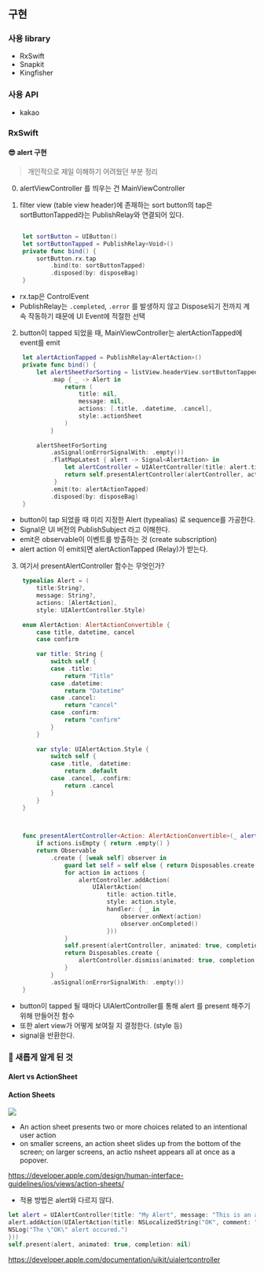 #  

## 구현

### 사용 library
- RxSwift
- Snapkit
- Kingfisher

### 사용 API
- kakao 

### RxSwift 

#### 😎 alert 구현
> 개인적으로 제일 이해하기 어려웠던 부분 정리

0. alertViewController 를 띄우는 건 MainViewController

1. filter view (table view header)에 존재하는 sort button의 tap은
sortButtonTapped라는 PublishRelay와 연결되어 있다.

```swift

    let sortButton = UIButton()
    let sortButtonTapped = PublishRelay<Void>()
    private func bind() {
        sortButton.rx.tap
            .bind(to: sortButtonTapped)
            .disposed(by: disposeBag)
    }

``` 
- rx.tap은 ControlEvent<Void>
- PublishRelay는 `.completed`, `.error` 를 발생하지 않고 Dispose되기 전까지 계속 작동하기 때문에 UI Event에 적절한 선택

2. button이 tapped 되었을 때, MainViewController는 alertActionTapped에 event를 emit

```swift
    let alertActionTapped = PublishRelay<AlertAction>()
    private func bind() {
        let alertSheetForSorting = listView.headerView.sortButtonTapped  // button이 tapped 되었을 때,
            .map { _ -> Alert in
                return (
                    title: nil,
                    message: nil,
                    actions: [.title, .datetime, .cancel],
                    style:.actionSheet
                )
            }
        
        alertSheetForSorting
            .asSignal(onErrorSignalWith: .empty())
            .flatMapLatest { alert -> Signal<AlertAction> in
                let alertController = UIAlertController(title: alert.title, message: alert.message, preferredStyle: alert.style)
                return self.presentAlertController(alertController, actions: alert.actions)
             }
            .emit(to: alertActionTapped)
            .disposed(by: disposeBag)
    }

```

- button이 tap 되었을 때 미리 지정한 Alert (typealias) 로 sequence를 가공한다.
- Signal은 UI 버전의 PublishSubject 라고 이해한다.
- emit은 observable이 이벤트를 방출하는 것 (create subscription)
- alert action 이 emit되면 alertActionTapped (Relay)가 받는다.

3. 여기서 presentAlertController 함수는 무엇인가? 

```swift
    typealias Alert = (
        title:String?,
        message: String?,
        actions: [AlertAction],
        style: UIAlertController.Style)
        
    enum AlertAction: AlertActionConvertible {
        case title, datetime, cancel
        case confirm
        
        var title: String {
            switch self {
            case .title:
                return "Title"
            case .datetime:
                return "Datetime"
            case .cancel:
                return "cancel"
            case .confirm:
                return "confirm"
            }
        }
        
        var style: UIAlertAction.Style {
            switch self {
            case .title, .datetime:
                return .default
            case .cancel, .confirm:
                return .cancel
            }
        }
    }
    
```

```swift

    func presentAlertController<Action: AlertActionConvertible>(_ alertController: UIAlertController, actions: [Action]) -> Signal<Action> {
        if actions.isEmpty { return .empty() }
        return Observable
            .create { [weak self] observer in
                guard let self = self else { return Disposables.create() }
                for action in actions {
                    alertController.addAction(
                        UIAlertAction(
                            title: action.title,
                            style: action.style,
                            handler: { _ in
                                observer.onNext(action)
                                observer.onCompleted()
                            }))
                }
                self.present(alertController, animated: true, completion: nil)
                return Disposables.create {
                    alertController.dismiss(animated: true, completion: nil)
                }
            }
            .asSignal(onErrorSignalWith: .empty())
    }
```

- button이 tapped 될 때마다 UIAlertController를 통해 alert 를 present 해주기 위해 만들어진 함수
- 또한 alert view가 어떻게 보여질 지 결정한다. (style 등)
- signal을 반환한다.


### 🌟 새롭게 알게 된 것

#### Alert vs ActionSheet

#### Action Sheets
<img src="https://developer.apple.com/design/human-interface-guidelines/ios/images/action-sheets_2x.png">

- An action sheet presents two or more choices related to an intentional user action
- on smaller screens, an action sheet slides up from the bottom of the screen; on larger screens, an actio nsheet appears all at once as a popover.

<https://developer.apple.com/design/human-interface-guidelines/ios/views/action-sheets/>

- 적용 방법은 alert와 다르지 않다.

```swift
let alert = UIAlertController(title: "My Alert", message: "This is an alert.", preferredStyle: .alert) 
alert.addAction(UIAlertAction(title: NSLocalizedString("OK", comment: "Default action"), style: .default, handler: { _ in 
NSLog("The \"OK\" alert occured.")
}))
self.present(alert, animated: true, completion: nil)
```

<https://developer.apple.com/documentation/uikit/uialertcontroller>

